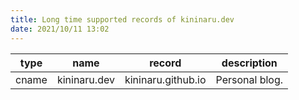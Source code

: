 ```yaml
---
title: Long time supported records of kininaru.dev
date: 2021/10/11 13:02
---
```


| type  | name         | record             | description    |
| ----- | ------------ | ------------------ | -------------- |
| cname | kininaru.dev | kininaru.github.io | Personal blog. |



